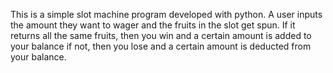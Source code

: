 
This is a simple slot machine program developed with python. A user inputs the amount they want to wager and the fruits in the slot get spun. If it returns all the same fruits, then you win and a certain amount is added to your balance if not, then you lose and a certain amount is deducted from your balance.
